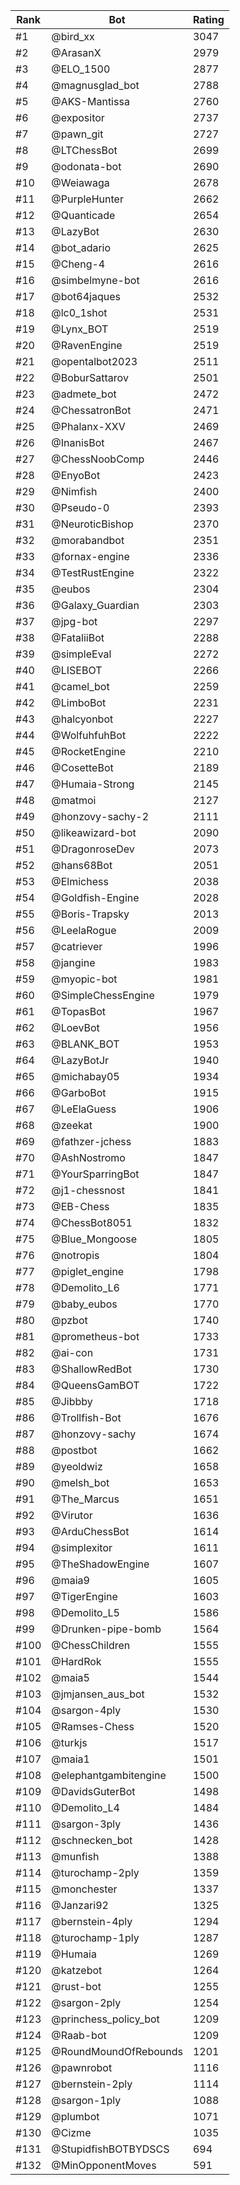 Rank|Bot|Rating
---|---|---
#1|@bird_xx|3047
#2|@ArasanX|2979
#3|@ELO_1500|2877
#4|@magnusglad_bot|2788
#5|@AKS-Mantissa|2760
#6|@expositor|2737
#7|@pawn_git|2727
#8|@LTChessBot|2699
#9|@odonata-bot|2690
#10|@Weiawaga|2678
#11|@PurpleHunter|2662
#12|@Quanticade|2654
#13|@LazyBot|2630
#14|@bot_adario|2625
#15|@Cheng-4|2616
#16|@simbelmyne-bot|2616
#17|@bot64jaques|2532
#18|@lc0_1shot|2531
#19|@Lynx_BOT|2519
#20|@RavenEngine|2519
#21|@opentalbot2023|2511
#22|@BoburSattarov|2501
#23|@admete_bot|2472
#24|@ChessatronBot|2471
#25|@Phalanx-XXV|2469
#26|@InanisBot|2467
#27|@ChessNoobComp|2446
#28|@EnyoBot|2423
#29|@Nimfish|2400
#30|@Pseudo-0|2393
#31|@NeuroticBishop|2370
#32|@morabandbot|2351
#33|@fornax-engine|2336
#34|@TestRustEngine|2322
#35|@eubos|2304
#36|@Galaxy_Guardian|2303
#37|@jpg-bot|2297
#38|@FataliiBot|2288
#39|@simpleEval|2272
#40|@LISEBOT|2266
#41|@camel_bot|2259
#42|@LimboBot|2231
#43|@halcyonbot|2227
#44|@WolfuhfuhBot|2222
#45|@RocketEngine|2210
#46|@CosetteBot|2189
#47|@Humaia-Strong|2145
#48|@matmoi|2127
#49|@honzovy-sachy-2|2111
#50|@likeawizard-bot|2090
#51|@DragonroseDev|2073
#52|@hans68Bot|2051
#53|@Elmichess|2038
#54|@Goldfish-Engine|2028
#55|@Boris-Trapsky|2013
#56|@LeelaRogue|2009
#57|@catriever|1996
#58|@jangine|1983
#59|@myopic-bot|1981
#60|@SimpleChessEngine|1979
#61|@TopasBot|1967
#62|@LoevBot|1956
#63|@BLANK_BOT|1953
#64|@LazyBotJr|1940
#65|@michabay05|1934
#66|@GarboBot|1915
#67|@LeElaGuess|1906
#68|@zeekat|1900
#69|@fathzer-jchess|1883
#70|@AshNostromo|1847
#71|@YourSparringBot|1847
#72|@j1-chessnost|1841
#73|@EB-Chess|1835
#74|@ChessBot8051|1832
#75|@Blue_Mongoose|1805
#76|@notropis|1804
#77|@piglet_engine|1798
#78|@Demolito_L6|1771
#79|@baby_eubos|1770
#80|@pzbot|1740
#81|@prometheus-bot|1733
#82|@ai-con|1731
#83|@ShallowRedBot|1730
#84|@QueensGamBOT|1722
#85|@Jibbby|1718
#86|@Trollfish-Bot|1676
#87|@honzovy-sachy|1674
#88|@postbot|1662
#89|@yeoldwiz|1658
#90|@melsh_bot|1653
#91|@The_Marcus|1651
#92|@Virutor|1636
#93|@ArduChessBot|1614
#94|@simplexitor|1611
#95|@TheShadowEngine|1607
#96|@maia9|1605
#97|@TigerEngine|1603
#98|@Demolito_L5|1586
#99|@Drunken-pipe-bomb|1564
#100|@ChessChildren|1555
#101|@HardRok|1555
#102|@maia5|1544
#103|@jmjansen_aus_bot|1532
#104|@sargon-4ply|1530
#105|@Ramses-Chess|1520
#106|@turkjs|1517
#107|@maia1|1501
#108|@elephantgambitengine|1500
#109|@DavidsGuterBot|1498
#110|@Demolito_L4|1484
#111|@sargon-3ply|1436
#112|@schnecken_bot|1428
#113|@munfish|1388
#114|@turochamp-2ply|1359
#115|@monchester|1337
#116|@Janzari92|1325
#117|@bernstein-4ply|1294
#118|@turochamp-1ply|1287
#119|@Humaia|1269
#120|@katzebot|1264
#121|@rust-bot|1255
#122|@sargon-2ply|1254
#123|@princhess_policy_bot|1209
#124|@Raab-bot|1209
#125|@RoundMoundOfRebounds|1201
#126|@pawnrobot|1116
#127|@bernstein-2ply|1114
#128|@sargon-1ply|1088
#129|@plumbot|1071
#130|@Cizme|1035
#131|@StupidfishBOTBYDSCS|694
#132|@MinOpponentMoves|591
